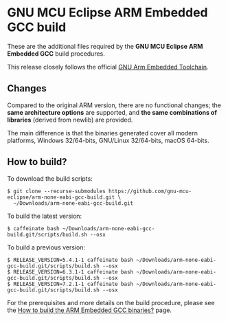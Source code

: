 # GNU MCU Eclipse ARM Embedded GCC build

These are the additional files required by the **GNU MCU Eclipse ARM Embedded GCC** build procedures.

This release closely follows the official [GNU Arm Embedded Toolchain](https://developer.arm.com/open-source/gnu-toolchain/gnu-rm).

## Changes

Compared to the original ARM version, there are no functional changes; the **same architecture options** are supported, and **the same combinations of libraries** (derived from newlib) are provided.

The main difference is that the binaries generated cover all modern platforms, Windows 32/64-bits, GNU/Linux 32/64-bits, macOS 64-bits.

## How to build?

To download the build scripts:

```console
$ git clone --recurse-submodules https://github.com/gnu-mcu-eclipse/arm-none-eabi-gcc-build.git \
  ~/Downloads/arm-none-eabi-gcc-build.git
```

To build the latest version:

```console
$ caffeinate bash ~/Downloads/arm-none-eabi-gcc-build.git/scripts/build.sh --osx
```

To build a previous version:

```console
$ RELEASE_VERSION=5.4.1-1 caffeinate bash ~/Downloads/arm-none-eabi-gcc-build.git/scripts/build.sh --osx
$ RELEASE_VERSION=6.3.1-1 caffeinate bash ~/Downloads/arm-none-eabi-gcc-build.git/scripts/build.sh --osx
$ RELEASE_VERSION=7.2.1-1 caffeinate bash ~/Downloads/arm-none-eabi-gcc-build.git/scripts/build.sh --osx
```

For the prerequisites and more details on the build procedure, please see the [How to build the ARM Embedded GCC binaries?](http://gnu-mcu-eclipse.github.io/toolchain/arm/build-procedure/) page. 

